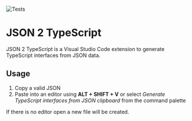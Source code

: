 ![Tests](https://github.com/michelefenu/json2typescript-vscode/workflows/Tests/badge.svg)

# JSON 2 TypeScript

JSON 2 TypeScript is a Visual Studio Code extension to generate TypeScript interfaces from JSON data.

## Usage
1. Copy a valid JSON
2. Paste into an editor using **ALT + SHIFT + V** or select *Generate TypeScript interfaces from JSON clipboard* from the command palette

If there is no editor open a new file will be created.
